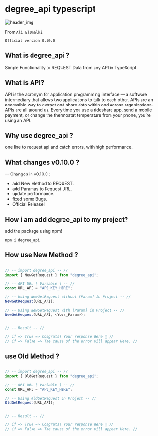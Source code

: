 # degree_api typescript
<img
  src="https://drive.google.com/file/d/13asKQ8iGJcgQ7PzWIPU4xsqfy1y2t8fF/view?usp=drivesdk"
  alt="header_img"
  title="header_img">

From ```Ali El0malki```

```
Official version 0.10.0 
```

## What is degree_api ?
Simple Functionality to REQUEST Data from any API in TypeScript.

## What is API?
API is the acronym for application programming interface — a software intermediary that allows two applications to talk to each other.
APIs are an accessible way to extract and share data within and across organizations.
APIs are all around us. 
Every time you use a rideshare app, send a mobile payment, or change the thermostat temperature from your phone, you’re using an API.

## Why use degree_api ?
one line to request api and catch errors, 
with high performance.

## What changes v0.10.0 ?
-- Changes in v0.10.0 :
- add New Method to REQUEST.
- add Paramas to Request URL.
- update performance.
- fixed some Bugs.
- Official Release!

## How i am add degree_api to my project?
add the package using npm!

```nodejs
npm i degree_api
```

## How use New Method ?

```typescript

// -- import degree_api -- //
import { NewGetRequest } from "degree_api";

// -- API URL [ Variable ] -- //
const URL_API = "API_KEY_HERE";

// -- Using NewGetRequest without [Param] in Project -- //
NewGetRequest(URL_API);

// -- Using NewGetRequest with [Param] in Project -- //
NewGetRequest(URL_API, <Your_Param>);


// -- Result -- //

// if => True => Congrats! Your response Here 👏 //
// if => False => The cause of the error will appear Here. //

```

## use Old Method ?

```typescript

// -- import degree_api -- //
import { OldGetRequest } from "degree_api";

// -- API URL [ Variable ] -- //
const URL_API = "API_KEY_HERE";

// -- Using OldGetRequest in Project -- //
OldGetRequest(URL_API);


// -- Result -- //

// if => True => Congrats! Your response Here 👏 //
// if => False => The cause of the error will appear Here. //

```
